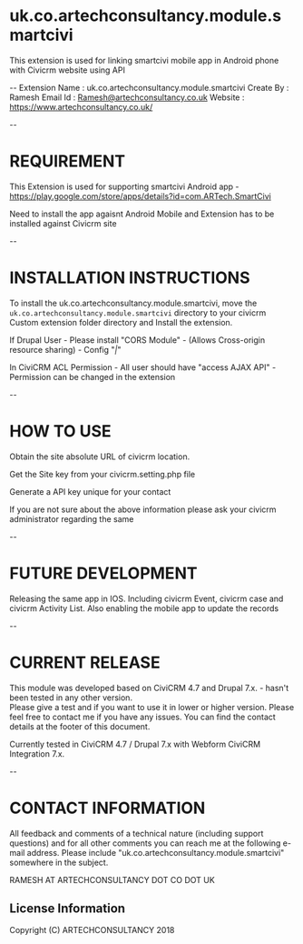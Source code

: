 # uk.co.artechconsultancy.module.smartcivi
This extension is used for linking smartcivi mobile app in Android phone with Civicrm website using API


--
Extension Name	: 	uk.co.artechconsultancy.module.smartcivi
Create By		:	Ramesh
Email Id		:	Ramesh@artechconsultancy.co.uk
Website			:	https://www.artechconsultancy.co.uk/

--

# REQUIREMENT 

This Extension is used for supporting smartcivi Android app - https://play.google.com/store/apps/details?id=com.ARTech.SmartCivi

Need to install the app agaisnt Android Mobile and Extension has to be installed against Civicrm site

--
# INSTALLATION INSTRUCTIONS


To install the uk.co.artechconsultancy.module.smartcivi, move the 
`uk.co.artechconsultancy.module.smartcivi` directory to your civicrm Custom extension folder directory and Install the extension.


If Drupal User - Please install "CORS Module" - (Allows Cross-origin resource sharing) - Config "*|*"

In CiviCRM ACL Permission - All user should have "access AJAX API" - Permission can be changed in the extension   

--
# HOW TO USE

Obtain the site absolute URL of civicrm location.

Get the Site key from your civicrm.setting.php file

Generate a API key unique for your contact 

If you are not sure about the above information please ask your civicrm administrator regarding the same 
 
--
# FUTURE DEVELOPMENT

Releasing the same app in IOS.
Including civicrm Event, civicrm case and civicrm Activity List.
Also enabling the mobile app to update the records 
	
--
# CURRENT RELEASE
	
This module was developed based on CiviCRM 4.7 and Drupal 7.x. - hasn't been tested in any other version.  
Please give a test and if you want to use it in lower or higher version. 
Please feel free to contact me if you have any issues. 
You can find the contact details at the footer of this document.
	
Currently tested in CiviCRM 4.7 / Drupal 7.x with Webform CiviCRM Integration 7.x.
		
--
# CONTACT INFORMATION

                                                 
All feedback and comments of a technical nature (including support questions)
and for all other comments you can reach me at the following e-mail address. Please
include "uk.co.artechconsultancy.module.smartcivi" somewhere in the subject.

RAMESH AT ARTECHCONSULTANCY DOT CO DOT UK

License Information
---------------------------------------

Copyright (C) ARTECHCONSULTANCY 2018
